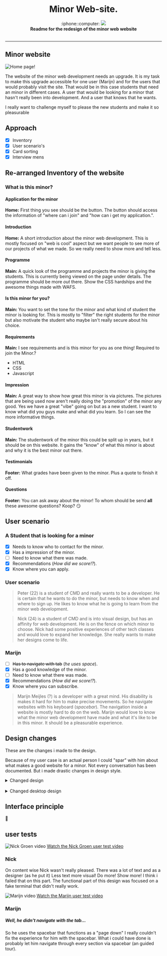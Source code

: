 <h1 align="center">Minor Web-site.</h1>

<div align="center">
  :iphone::computer: <img src="https://img.shields.io/badge/webdesign-building-yellow.svg">
</div>
<div align="center">
  <strong>Readme for the redesign of the minor web website</strong>
</div>

<br />

--------

## Minor website

![Home page!](assets/home.png)

The website of the minor web development needs an upgrade. It is my task to make this upgrade accessible for one user (Marijn) and for the users that would probably visit the site. That would be in this case students that need an minor in different cases. A user that would be looking for a minor that hasn't really been into development. And a user that knows that he wants.

I really want to challenge myself to please the new students and make it so pleasurable

## Approach

- [x] Inventory
- [x] User scenario's
- [x] Card sorting
- [x] Interview mens

## Re-arranged Inventory of the website

### What is this minor?



#### Application for the minor
**Home:** First thing you see should be the button. The button should access the information of "where can i join" and "how can i get my application.".

#### Introduction
**Home:** A short introduction about the minor web development. This is mostly focused on "web is cool" aspect but we want people to see more of our projects of what we made. So we really need to show more and tell less.

#### Programme
**Main:** A quick look of the programme and projects the minor is giving the students. This is currently being viewed on the page under details. The programme should be more _out_ there. Show the CSS hardships and the awesome things made with WAFS.

#### Is this minor for you?
**Main:** You want to set the tone for the minor and what kind of student the minor is looking for. This is mostly to "filter" the right students for the minor but also motivate the student who maybe isn't really secure about his choice.

#### Requirements
**Main:** I see requirements and is this minor for you as one thing!
Required to join the Minor.?
- HTML
- CSS
- Javascript

#### Impression
**Main:** A great way to show how great this minor is via pictures. The pictures that are being used now aren't really doing the "promotion" of the minor any good. Yes we have a great "vibe" going on but as a new student. I want to know what did you guys make and what did you learn. So I can see the more informative things.

#### Studentwork
**Main:** The studentwork of the minor this could be split up in years, but it should be on this website. It gains the "know" of what this minor is about and why it is the best minor out there.

#### Testimonials
**Footer:** What grades have been given to the minor. Plus a quote to finish it off.

#### Questions
**Footer:** You can ask away about the minor! To whom should be send **all** these awesome questions? Koop? :smirk:



## User scenario

### A Student that is looking for a minor

- [x] Needs to know who to contact for the minor.
- [x] Has a impression of the minor.
- [ ] Need to know what there was made.
- [x] Recommendations (_How did we score!?_).
- [x] Know where you can apply.

### User scenario
> Peter (22) is a student of CMD and really wants to be a developer. He is certain that he wants to do the minor, but needs to know when and where to sign up. He likes to know what he is going to learn from the minor web development.

> Nick (24) is a student of CMD and is into visual design, but has an affinity for web development. He is on the fence on which minor to choose. Nick had some positive experiences of other tech classes and would love to expand her knowledge. She really wants to make her designs come to life.

### Marijn

- [ ] ~~Has to navigate with tab~~ (_he uses space_).
- [x] Has a good knowledge of the minor.
- [ ] Need to know what there was made.
- [x] Recommendations (_How did we score!?_).
- [x] Know where you can subscribe.

> Marijn Meijles (?) is a developer with a great mind. His disability is makes it hard for him to make precise movements. So he navigate websites with his keyboard (_spacebar_). The navigation inside a website is mostly hard to do on the web. Marijn would love to know what the minor web development have made and what it's like to be in this minor. It should be a pleasurable experience.


## Design changes

These are the changes i made to the design.

Because of my user case is an actual person I could "spar" with him about what makes a good website for a minor. Not every conversation has been documented. But i made drastic changes in design style.

<details><summary>Changed design</summary>
  <img align="center" src="assets/oud-mobile-design.png">

  _I kept a close connection with my user the visual interface designer Nick Groen. He have seen this design and told me it was very boring. So i had to change this design because it was very boring._


  <img align="center" src="assets/mobile-design-now.png">
  <br/>
  _On mobile you couldn't do diagonal lines (any good). So i kept de design on mobile simple but made use of patterns._
</details>

<br/>

<details><summary>Changed desktop design</summary>
  <img align="center" src="assets/old-design.png">
  _This wasn't the first "old" design this was probably 0.0.2 I started testing with diagonal lines and wanted it to be very "out there"._

  <img align="center" src="assets/now-desktop-design.png">
  _With enhancing of the diagonal lines and the patterns it had a nice look to it. This is made it a little more nerdy and a bit more "our" style._
</details>



## Interface principle

:eyes:


## user tests

![Nick Groen video](assets/nick-groen-video.png)
[Watch the Nick Groen user test video](https://vimeo.com/266642811)

### Nick
On content wise Nick wasn't really pleased. There was a lot of text and as a designer (as he put it) Less text more visual! Do more! Show more! I think i failed that on this part. The functional part of this design was focused on a fake terminal that didn't really work.


![Marijn video](assets/marijn-video.png)
[Watch the Marijn user test video](https://vimeo.com/266642919)

### Marijn
##### Well, he didn't navigate with the tab...

So he uses the spacebar that functions as a "page down" I really couldn't fix the experience for him with the spacebar. What i could have done is probably let him navigate through every section via spacebar (an guided tour).
